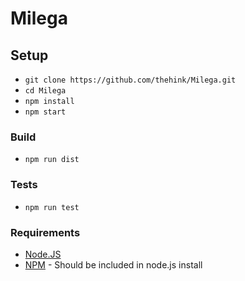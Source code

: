 # Milega

## Setup

- `git clone https://github.com/thehink/Milega.git`
- `cd Milega`
- `npm install`
- `npm start`

### Build
- `npm run dist`

### Tests
- `npm run test`

### Requirements
- [Node.JS](https://nodejs.org/en/)
- [NPM](https://www.npmjs.com) - Should be included in node.js install
